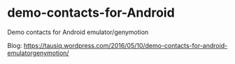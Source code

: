 # demo-contacts-for-Android
Demo contacts for Android emulator/genymotion

Blog: https://tausiq.wordpress.com/2016/05/10/demo-contacts-for-android-emulatorgenymotion/
